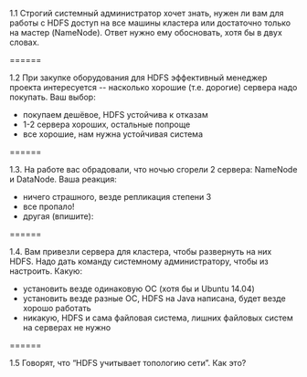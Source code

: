 1.1 Строгий системный администратор хочет знать, нужен ли вам для работы с HDFS доступ на все машины кластера или достаточно только на мастер (NameNode). Ответ нужно ему обосновать, хотя бы в двух словах.

======

1.2 При закупке оборудования для HDFS эффективный менеджер проекта интересуется -- насколько хорошие (т.е. дорогие) сервера надо покупать. Ваш выбор:

- покупаем дешёвое, HDFS устойчива к отказам
- 1-2 сервера хороших, остальные попроще
- все хорошие, нам нужна устойчивая система

======

1.3. На работе вас обрадовали, что ночью сгорели 2 сервера: NameNode и DataNode. Ваша реакция:

- ничего страшного, везде репликация степени 3
- все пропало!
- другая (впишите):

======

1.4. Вам привезли сервера для кластера, чтобы развернуть на них HDFS. Надо дать команду системному администратору, чтобы из настроить. Какую:

- установить везде одинаковую ОС (хотя бы и Ubuntu 14.04)
- установить везде разные ОС, HDFS на Java написана, будет везде хорошо работать
- никакую, HDFS и сама файловая система, лишних файловых систем на серверах не нужно
 
======

1.5 Говорят, что “HDFS учитывает топологию сети”. Как это?
